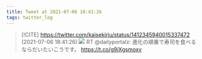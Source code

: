 ```yaml
---
title: Tweet at 2021-07-06 18:41:26
tags: twitter_log
---
```


> [!CITE] https://twitter.com/kaisekiriu/status/1412345940015337472 (2021-07-06 18:41:26)
> ![](https://twitter.com/kaisekiriu/status/1412345940015337472)
> RT @dailyportalz: 進化の順番で寿司を食べるならだいたいこうです。 https://t.co/g9iXgsmoxv
